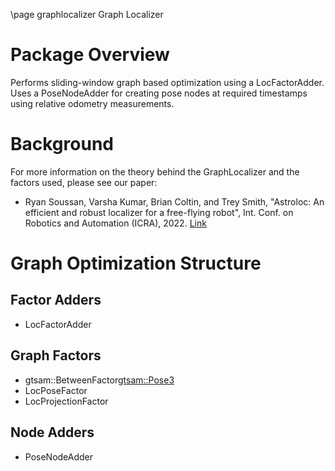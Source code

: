\page graphlocalizer Graph Localizer 

# Package Overview
Performs sliding-window graph based optimization using a LocFactorAdder. Uses a PoseNodeAdder for creating pose nodes at required timestamps using relative odometry measurements.

# Background
For more information on the theory behind the GraphLocalizer and the factors used, please see our paper: 
* Ryan Soussan, Varsha Kumar, Brian Coltin, and Trey Smith, "Astroloc: An efficient and robust localizer for a free-flying robot", Int. Conf. on Robotics and Automation (ICRA), 2022. [Link](https://ieeexplore.ieee.org/stamp/stamp.jsp?tp=&arnumber=9811919 "Link")

# Graph Optimization Structure 
## Factor Adders
* LocFactorAdder
## Graph Factors
* gtsam::BetweenFactor<gtsam::Pose3> 
* LocPoseFactor 
* LocProjectionFactor 
## Node Adders
* PoseNodeAdder 

